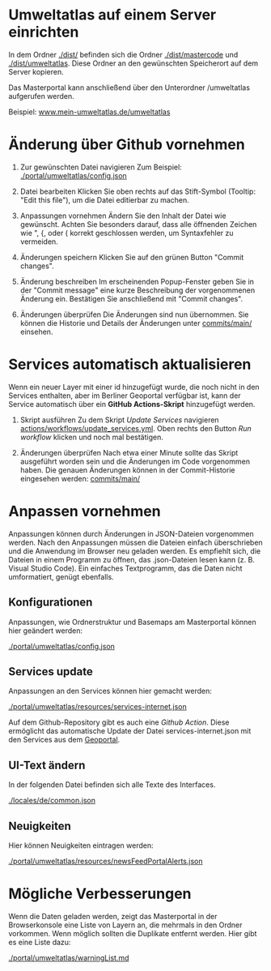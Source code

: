# Umweltatlas auf einem Server einrichten

In dem Ordner [./dist/](dist) befinden sich die Ordner [./dist/mastercode](mastercode) und [./dist/umweltatlas](umweltatlas). Diese Ordner an den gewünschten Speicherort auf dem Server kopieren.

Das Masterportal kann anschließend über den Unterordner /umweltatlas aufgerufen werden.

Beispiel: www.mein-umweltatlas.de/umweltatlas

# Änderung über Github vornehmen

1. Zur gewünschten Datei navigieren
    Zum Beispiel: [./portal/umweltatlas/config.json](./portal/umweltatlas/config.json)

1. Datei bearbeiten
    Klicken Sie oben rechts auf das Stift-Symbol (Tooltip: "Edit this file"), um die Datei editierbar zu machen.

1. Anpassungen vornehmen
    Ändern Sie den Inhalt der Datei wie gewünscht. Achten Sie besonders darauf, dass alle öffnenden Zeichen wie ", {, oder ( korrekt geschlossen werden, um Syntaxfehler zu vermeiden.

1. Änderungen speichern
    Klicken Sie auf den grünen Button "Commit changes".

1. Änderung beschreiben
    Im erscheinenden Popup-Fenster geben Sie in der "Commit message" eine kurze Beschreibung der vorgenommenen Änderung ein. Bestätigen Sie anschließend mit "Commit changes".

1. Änderungen überprüfen
    Die Änderungen sind nun übernommen. Sie können die Historie und Details der Änderungen unter [commits/main/](.commits/main/) einsehen.


# Services automatisch aktualisieren

Wenn ein neuer Layer mit einer id hinzugefügt wurde, die noch nicht in den Services enthalten, aber im Berliner Geoportal verfügbar ist, kann der Service automatisch über ein **GitHub Actions-Skript** hinzugefügt werden.

1. Skript ausführen
    Zu dem Skript *Update Services* navigieren [actions/workflows/update_services.yml](.actions/workflows/update_services.yml). Oben rechts den Button *Run workflow* klicken und noch mal bestätigen. 

1. Änderungen überprüfen
    Nach etwa einer Minute sollte das Skript ausgeführt worden sein und die Änderungen im Code vorgenommen haben. Die genauen Änderungen können in der Commit-Historie eingesehen werden: [commits/main/](.commits/main/)

# Anpassen vornehmen 

Anpassungen können durch Änderungen in JSON-Dateien vorgenommen werden. Nach den Anpassungen müssen die Dateien einfach überschrieben und die Anwendung im Browser neu geladen werden. Es empfiehlt sich, die Dateien in einem Programm zu öffnen, das .json-Dateien lesen kann (z. B. Visual Studio Code). Ein einfaches Textprogramm, das die Daten nicht umformatiert, genügt ebenfalls.

## Konfigurationen

Anpassungen, wie Ordnerstruktur und Basemaps am Masterportal können hier geändert werden:

[./portal/umweltatlas/config.json](./portal/umweltatlas/config.json)


## Services update

Anpassungen an den Services können hier gemacht werden:

[./portal/umweltatlas/resources/services-internet.json](./portal/umweltatlas/resources/services-internet.json)

Auf dem Github-Repository gibt es auch eine *Github Action*. Diese ermöglicht das automatische Update der Datei services-internet.json mit den Services aus dem [Geoportal](https://gdi.berlin.de/viewer/main/#url).

## UI-Text ändern

In der folgenden Datei befinden sich alle Texte des Interfaces.

[./locales/de/common.json](./locales/de/common.json)


## Neuigkeiten 

Hier können Neuigkeiten eintragen werden:

[./portal/umweltatlas/resources/newsFeedPortalAlerts.json](./portal/umweltatlas/resources/newsFeedPortalAlerts.json)


# Mögliche Verbesserungen

Wenn die Daten geladen werden, zeigt das Masterportal in der Browserkonsole eine Liste von Layern an, die mehrmals in den Ordner vorkommen. Wenn möglich sollten die Duplikate entfernt werden. 
Hier gibt es eine Liste dazu:

[./portal/umweltatlas/warningList.md](./portal/umweltatlas/warningList.md)